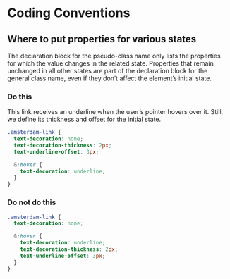 # Coding Conventions

## Where to put properties for various states

The declaration block for the pseudo-class name only lists the properties for which the value changes in the related state.
Properties that remain unchanged in all other states are part of the declaration block for the general class name, even if they don’t affect the element’s initial state.

### Do this

This link receives an underline when the user’s pointer hovers over it.
Still, we define its thickness and offset for the initial state.

```css
.amsterdam-link {
  text-decoration: none;
  text-decoration-thickness: 2px;
  text-underline-offset: 3px;

  &:hover {
    text-decoration: underline;
  }
}
```

### Do not do this

```css
.amsterdam-link {
  text-decoration: none;

  &:hover {
    text-decoration: underline;
    text-decoration-thickness: 2px;
    text-underline-offset: 3px;
  }
}
```
